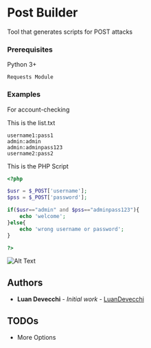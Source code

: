# Post Builder

Tool that generates scripts for POST attacks

### Prerequisites

Python 3+

```
Requests Module
```
### Examples

For account-checking

This is the list.txt
```
username1:pass1
admin:admin
admin:adminpass123
username2:pass2
```
This is the PHP Script

```php
<?php

$usr = $_POST['username'];
$pss = $_POST['password'];

if($usr=="admin" and $pss=="adminpass123"){
    echo 'welcome';
}else{
    echo 'wrong username or password';
}

?>
```

![Alt Text](https://im4.ezgif.com/tmp/ezgif-4-d666552633.gif)



## Authors

* **Luan Devecchi** - *Initial work* - [LuanDevecchi](https://github.com/LuanDevecchi)


## TODOs

* More Options
